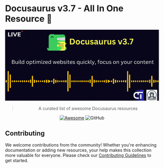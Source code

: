 # Docusaurus v3.7 - All In One Resource 🎉

<div align="center">
  <a href="https://docusaurus.io/"><img src="Docusaurus.gif" alt="Docusaurus""/></a>

  > A curated list of awesome Docusaurus resources

  [![Awesome](https://awesome.re/badge.svg)](https://awesome.re) ![GitHub](https://img.shields.io/github/license/Naereen/StrapDown.js.svg)
</div>

## Contributing

We welcome contributions from the community! Whether you're enhancing documentation or adding new resources, your help makes this collection more valuable for everyone. Please check our [Contributing Guidelines](./CONTRIBUTING.md) to get started.
